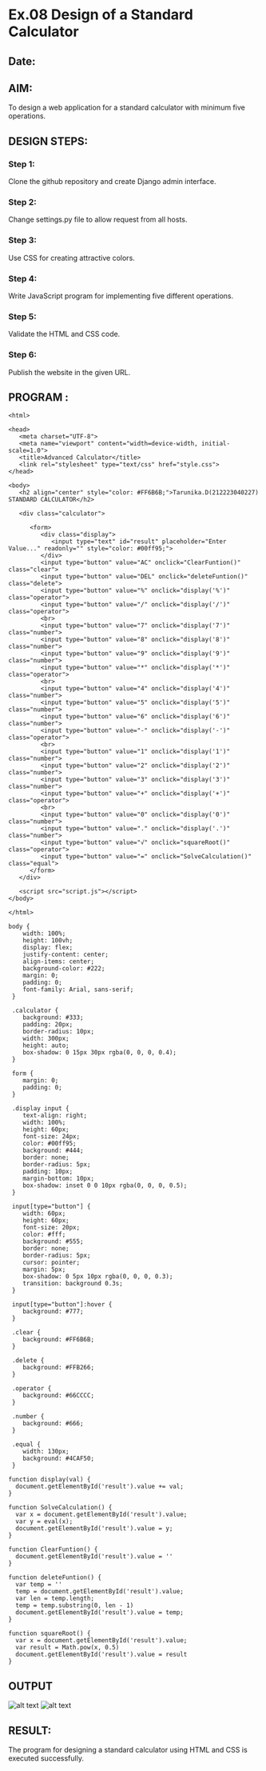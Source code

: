 # Ex.08 Design of a Standard Calculator
## Date:

## AIM:
To design a web application for a standard calculator with minimum five operations.

## DESIGN STEPS:

### Step 1:
Clone the github repository and create Django admin interface.

### Step 2:
Change settings.py file to allow request from all hosts.

### Step 3:
Use CSS for creating attractive colors.

### Step 4:
Write JavaScript program for implementing five different operations.

### Step 5:
Validate the HTML and CSS code.

### Step 6:
Publish the website in the given URL.

## PROGRAM :
```
<html>

<head>
   <meta charset="UTF-8">
   <meta name="viewport" content="width=device-width, initial-scale=1.0">
   <title>Advanced Calculator</title>
   <link rel="stylesheet" type="text/css" href="style.css">
</head>

<body>
   <h2 align="center" style="color: #FF6B6B;">Tarunika.D(212223040227) STANDARD CALCULATOR</h2>

   <div class="calculator">

      <form>
         <div class="display">
            <input type="text" id="result" placeholder="Enter Value..." readonly="" style="color: #00ff95;">
         </div>
         <input type="button" value="AC" onclick="ClearFuntion()" class="clear">
         <input type="button" value="DEL" onclick="deleteFuntion()" class="delete">
         <input type="button" value="%" onclick="display('%')" class="operator">
         <input type="button" value="/" onclick="display('/')" class="operator">
         <br>
         <input type="button" value="7" onclick="display('7')" class="number">
         <input type="button" value="8" onclick="display('8')" class="number">
         <input type="button" value="9" onclick="display('9')" class="number">
         <input type="button" value="*" onclick="display('*')" class="operator">
         <br>
         <input type="button" value="4" onclick="display('4')" class="number">
         <input type="button" value="5" onclick="display('5')" class="number">
         <input type="button" value="6" onclick="display('6')" class="number">
         <input type="button" value="-" onclick="display('-')" class="operator">
         <br>
         <input type="button" value="1" onclick="display('1')" class="number">
         <input type="button" value="2" onclick="display('2')" class="number">
         <input type="button" value="3" onclick="display('3')" class="number">
         <input type="button" value="+" onclick="display('+')" class="operator">
         <br>
         <input type="button" value="0" onclick="display('0')" class="number">
         <input type="button" value="." onclick="display('.')" class="number">
         <input type="button" value="√" onclick="squareRoot()" class="operator">
         <input type="button" value="=" onclick="SolveCalculation()" class="equal">
      </form>
   </div>

   <script src="script.js"></script>
</body>

</html>
```
```
body {
    width: 100%;
    height: 100vh;
    display: flex;
    justify-content: center;
    align-items: center;
    background-color: #222;
    margin: 0;
    padding: 0;
    font-family: Arial, sans-serif;
 }
 
 .calculator {
    background: #333;
    padding: 20px;
    border-radius: 10px;
    width: 300px;
    height: auto;
    box-shadow: 0 15px 30px rgba(0, 0, 0, 0.4);
 }
 
 form {
    margin: 0;
    padding: 0;
 }
 
 .display input {
    text-align: right;
    width: 100%;
    height: 60px;
    font-size: 24px;
    color: #00ff95;
    background: #444;
    border: none;
    border-radius: 5px;
    padding: 10px;
    margin-bottom: 10px;
    box-shadow: inset 0 0 10px rgba(0, 0, 0, 0.5);
 }
 
 input[type="button"] {
    width: 60px;
    height: 60px;
    font-size: 20px;
    color: #fff;
    background: #555;
    border: none;
    border-radius: 5px;
    cursor: pointer;
    margin: 5px;
    box-shadow: 0 5px 10px rgba(0, 0, 0, 0.3);
    transition: background 0.3s;
 }
 
 input[type="button"]:hover {
    background: #777;
 }
 
 .clear {
    background: #FF6B6B;
 }
 
 .delete {
    background: #FFB266;
 }
 
 .operator {
    background: #66CCCC;
 }
 
 .number {
    background: #666;
 }
 
 .equal {
    width: 130px;
    background: #4CAF50;
 }
 ```
 ```
 function display(val) {
   document.getElementById('result').value += val;
}

function SolveCalculation() {
   var x = document.getElementById('result').value;
   var y = eval(x);
   document.getElementById('result').value = y;
}

function ClearFuntion() {
   document.getElementById('result').value = ''
}

function deleteFuntion() {
   var temp = ''
   temp = document.getElementById('result').value;
   var len = temp.length;
   temp = temp.substring(0, len - 1)
   document.getElementById('result').value = temp;
}

function squareRoot() {
   var x = document.getElementById('result').value;
   var result = Math.pow(x, 0.5)
   document.getElementById('result').value = result
}
```
## OUTPUT 
![alt text](<Screenshot 2024-05-09 140705-2.png>)
![alt text](<Screenshot 2024-05-09 140720.png>)
## RESULT:
The program for designing a standard calculator using HTML and CSS is executed successfully.
